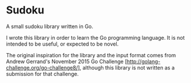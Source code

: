 Sudoku
======

A small sudoku library written in Go.

I wrote this library in order to learn the Go programming language.  It is not
intended to be useful, or expected to be novel.

The original inspiration for the library and the input format comes from
Andrew Gerrand's November 2015 Go Challenge
[http://golang-challenge.org/go-challenge8/], although this library is not
written as a submission for that challenge.
